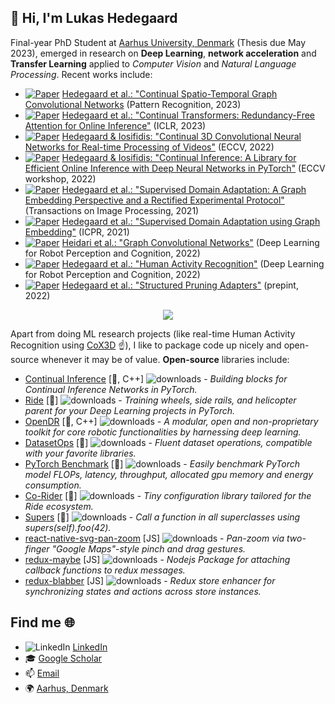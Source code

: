 ## 👋 Hi, I'm Lukas Hedegaard

Final-year PhD Student at [Aarhus University, Denmark](https://pure.au.dk/portal/en/persons/lukas-hedegaard-morsing(72464ed9-42d0-4796-bd91-833f85e689fc).html) (Thesis due May 2023), emerged in research on __Deep Learning__, __network acceleration__ and __Transfer Learning__ applied to _Computer Vision_ and _Natural Language Processing_. Recent works include:
- [![Paper](http://img.shields.io/badge/paper-arxiv.2203.11009-B31B1B.svg)](https://arxiv.org/abs/2203.11009) [Hedegaard et al.: "Continual Spatio-Temporal Graph Convolutional Networks](https://github.com/LukasHedegaard/continual-skeletons) (Pattern Recognition, 2023)
- [![Paper](http://img.shields.io/badge/paper-arxiv.2201.06268-B31B1B.svg)](http://arxiv.org/abs/2201.06268) [Hedegaard et al.: "Continual Transformers: Redundancy-Free Attention for Online Inference"](https://github.com/LukasHedegaard/continual-transformers) (ICLR, 2023)
- [![Paper](http://img.shields.io/badge/paper-arxiv.2106.00050-B31B1B.svg)](https://arxiv.org/abs/2106.00050) [Hedegaard & Iosifidis: "Continual 3D Convolutional Neural Networks for Real-time Processing of Videos"](https://github.com/LukasHedegaard/co3d) (ECCV, 2022)
- [![Paper](http://img.shields.io/badge/paper-arxiv.2204.03418-B31B1B.svg)](https://arxiv.org/abs/2204.03418) [Hedegaard & Iosifidis: "Continual Inference: A Library for Efficient Online Inference with Deep Neural Networks in PyTorch"](https://github.com/LukasHedegaard/continual-inference) (ECCV workshop, 2022)
- [![Paper](http://img.shields.io/badge/paper-arxiv.2004.11262-B31B1B.svg)](https://arxiv.org/abs/2004.11262) [Hedegaard et al.: "Supervised Domain Adaptation: A Graph Embedding Perspective and a Rectified Experimental Protocol"](https://github.com/LukasHedegaard/dage) (Transactions on Image Processing, 2021)
- [![Paper](http://img.shields.io/badge/paper-arxiv.2003.04063-B31B1B.svg)](https://arxiv.org/abs/2003.04063) [Hedegaard et al.: "Supervised Domain Adaptation using Graph Embedding"](https://github.com/LukasHedegaard/dage) (ICPR, 2021)
- [![Paper](http://img.shields.io/badge/Elsevier-Chapter4-FE6C02.svg)](https://www.sciencedirect.com/book/9780323857871/deep-learning-for-robot-perception-and-cognition) [Heidari et al.: "Graph Convolutional Networks"](https://www.sciencedirect.com/science/article/pii/B9780323857871000099) (Deep Learning for Robot Perception and Cognition, 2022)
- [![Paper](http://img.shields.io/badge/Elsevier-Chapter14-FE6C02.svg)](https://www.sciencedirect.com/book/9780323857871/deep-learning-for-robot-perception-and-cognition) [Hedegaard et al.: "Human Activity Recognition"](https://www.sciencedirect.com/science/article/pii/B9780323857871000191) (Deep Learning for Robot Perception and Cognition, 2022)
- [![Paper](http://img.shields.io/badge/paper-arxiv.2211.10155-B31B1B.svg)](https://arxiv.org/abs/2211.10155) [Hedegaard et al.: "Structured Pruning Adapters"](https://github.com/LukasHedegaard/structured-pruning-adapters) (prepint, 2022)


<div align="center">
    <img src="demo-online-activity-recognition.gif">
</div>

Apart from doing ML research projects (like real-time Human Activity Recognition using [CoX3D](https://github.com/LukasHedegaard/co3d) ☝️), I like to package code up nicely and open-source whenever it may be of value. 
__Open-source__ libraries include: 
- [Continual Inference](https://github.com/LukasHedegaard/continual-inference) [🐍, C++] ![downloads](https://pepy.tech/badge/continual-inference) - _Building blocks for Continual Inference Networks in PyTorch._
- [Ride](https://github.com/LukasHedegaard/ride) [🐍] ![downloads](https://pepy.tech/badge/ride)  - _Training wheels, side rails, and helicopter parent for your Deep Learning projects in PyTorch._
- [OpenDR](https://github.com/opendr-eu/opendr) [🐍, C++] ![downloads](https://pepy.tech/badge/opendr)  - _A modular, open and non-proprietary toolkit for core robotic functionalities by harnessing deep learning._
- [DatasetOps](https://github.com/LukasHedegaard/datasetops) [🐍] ![downloads](https://pepy.tech/badge/datasetops)  - _Fluent dataset operations, compatible with your favorite libraries._
- [PyTorch Benchmark](https://github.com/LukasHedegaard/pytorch-benchmark) [🐍] ![downloads](https://pepy.tech/badge/pytorch-benchmark)  - _Easily benchmark PyTorch model FLOPs, latency, throughput, allocated gpu memory and energy consumption._
- [Co-Rider](https://github.com/LukasHedegaard/co-rider) [🐍] ![downloads](https://pepy.tech/badge/corider)  - _Tiny configuration library tailored for the Ride ecosystem._
- [Supers](https://github.com/LukasHedegaard/supers) [🐍] ![downloads](https://pepy.tech/badge/supers)  - _Call a function in all superclasses using supers(self).foo(42)._
- [react-native-svg-pan-zoom](https://github.com/garblovians/react-native-svg-pan-zoom) [JS] ![downloads](https://img.shields.io/npm/dt/react-native-svg-pan-zoom.svg) - _Pan-zoom via two-finger "Google Maps"-style pinch and drag gestures._
- [redux-maybe](https://github.com/garblovians/redux-maybe) [JS] ![downloads](https://img.shields.io/npm/dt/redux-maybe.svg) - _Nodejs Package for attaching callback functions to redux messages._
- [redux-blabber](https://github.com/garblovians/redux-blabber) [JS] ![downloads](https://img.shields.io/npm/dt/redux-blabber.svg) - _Redux store enhancer for synchronizing states and actions across store instances._

## Find me 🌐
- ![LinkedIn](https://i.stack.imgur.com/gVE0j.png) [LinkedIn](https://www.linkedin.com/in/lukashedegaard/)
- 🎓 [Google Scholar](https://scholar.google.com/citations?user=15ovcOoAAAAJ&hl=en)
- 📫 [Email](mailto:lukas.hedegaard@icloud.com)
- 🌍 [Aarhus, Denmark](https://www.google.com/maps?q=Aarhus,+Denmark)
